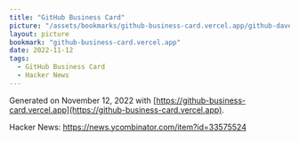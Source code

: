 ```yaml
---
title: "GitHub Business Card"
picture: "/assets/bookmarks/github-business-card.vercel.app/github-davepinch-2022-11-12.png"
layout: picture
bookmark: "github-business-card.vercel.app"
date: 2022-11-12
tags:
  - GitHub Business Card
  - Hacker News
---
```

Generated on November 12, 2022 with [https://github-business-card.vercel.app](https://github-business-card.vercel.app).

Hacker News: https://news.ycombinator.com/item?id=33575524

